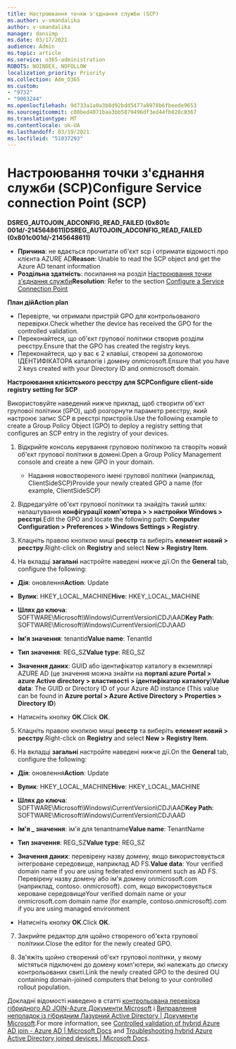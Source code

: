 ```yaml
---
title: Настроювання точки з'єднання служби (SCP)
ms.author: v-smandalika
author: v-smandalika
manager: dansimp
ms.date: 03/17/2021
audience: Admin
ms.topic: article
ms.service: o365-administration
ROBOTS: NOINDEX, NOFOLLOW
localization_priority: Priority
ms.collection: Adm_O365
ms.custom:
- "9732"
- "9003244"
ms.openlocfilehash: 9d733a1a0a3b8d92bdd5477a8978b6fbeede9653
ms.sourcegitcommit: c08bed4071baa3bb5879496df3ed44fb828c8367
ms.translationtype: MT
ms.contentlocale: uk-UA
ms.lasthandoff: 03/19/2021
ms.locfileid: "51037293"
---
```

# <a name="configure-service-connection-point-scp"></a><span data-ttu-id="1d3f1-102">Настроювання точки з'єднання служби (SCP)</span><span class="sxs-lookup"><span data-stu-id="1d3f1-102">Configure Service connection Point (SCP)</span></span>

<span data-ttu-id="1d3f1-103">**DSREG_AUTOJOIN_ADCONFIG_READ_FAILED (0x801c 001d/-2145648611)**</span><span class="sxs-lookup"><span data-stu-id="1d3f1-103">**DSREG_AUTOJOIN_ADCONFIG_READ_FAILED (0x801c001d/-2145648611)**</span></span>

- <span data-ttu-id="1d3f1-104">**Причина**: не вдається прочитати об'єкт scp і отримати відомості про клієнта AZURE AD</span><span class="sxs-lookup"><span data-stu-id="1d3f1-104">**Reason**: Unable to read the SCP object and get the Azure AD tenant information</span></span>
- <span data-ttu-id="1d3f1-105">**Роздільна здатність**: посилання на розділ [Настроювання точки з'єднання служби](https://docs.microsoft.com/azure/active-directory/devices/hybrid-azuread-join-federated-domains#configure-hybrid-azure-ad-join)</span><span class="sxs-lookup"><span data-stu-id="1d3f1-105">**Resolution**: Refer to the section [Configure a Service Connection Point](https://docs.microsoft.com/azure/active-directory/devices/hybrid-azuread-join-federated-domains#configure-hybrid-azure-ad-join)</span></span>


<span data-ttu-id="1d3f1-106">**План дій**</span><span class="sxs-lookup"><span data-stu-id="1d3f1-106">**Action plan**</span></span>

- <span data-ttu-id="1d3f1-107">Перевірте, чи отримали пристрій GPO для контрольованого перевірки.</span><span class="sxs-lookup"><span data-stu-id="1d3f1-107">Check whether the device has received the GPO for the controlled validation.</span></span>
- <span data-ttu-id="1d3f1-108">Переконайтеся, що об'єкт групової політики створив розділи реєстру.</span><span class="sxs-lookup"><span data-stu-id="1d3f1-108">Ensure that the GPO has created the registry keys.</span></span>
- <span data-ttu-id="1d3f1-109">Переконайтеся, що у вас є 2 клавіші, створені за допомогою ІДЕНТИФІКАТОРА каталогів і домену onmicrosoft.</span><span class="sxs-lookup"><span data-stu-id="1d3f1-109">Ensure that you have 2 keys created with your Directory ID and onmicrosoft domain.</span></span>

<span data-ttu-id="1d3f1-110">**Настроювання клієнтського реєстру для SCP**</span><span class="sxs-lookup"><span data-stu-id="1d3f1-110">**Configure client-side registry setting for SCP**</span></span>

<span data-ttu-id="1d3f1-111">Використовуйте наведений нижче приклад, щоб створити об'єкт групової політики (GPO), щоб розгорнути параметр реєстру, який настроює запис SCP в реєстрі пристроїв.</span><span class="sxs-lookup"><span data-stu-id="1d3f1-111">Use the following example to create a Group Policy Object (GPO) to deploy a registry setting that configures an SCP entry in the registry of your devices.</span></span>

1. <span data-ttu-id="1d3f1-112">Відкрийте консоль керування груповою політикою та створіть новий об'єкт групової політики в домені.</span><span class="sxs-lookup"><span data-stu-id="1d3f1-112">Open a Group Policy Management console and create a new GPO in your domain.</span></span>
     - <span data-ttu-id="1d3f1-113">Надання новоствореного імені групової політики (наприклад, ClientSideSCP)</span><span class="sxs-lookup"><span data-stu-id="1d3f1-113">Provide your newly created GPO a name (for example, ClientSideSCP)</span></span>

2. <span data-ttu-id="1d3f1-114">Відредагуйте об'єкт групової політики та знайдіть такий шлях: налаштування **конфігурації комп'ютера > > настройки Windows > реєстрі**.</span><span class="sxs-lookup"><span data-stu-id="1d3f1-114">Edit the GPO and locate the following path: **Computer Configuration > Preferences > Windows Settings > Registry**.</span></span>

3. <span data-ttu-id="1d3f1-115">Клацніть правою кнопкою миші **реєстр** та виберіть **елемент новий > реєстру**.</span><span class="sxs-lookup"><span data-stu-id="1d3f1-115">Right-click on **Registry** and select **New > Registry Item**.</span></span>

4. <span data-ttu-id="1d3f1-116">На вкладці **загальні** настройте наведені нижче дії.</span><span class="sxs-lookup"><span data-stu-id="1d3f1-116">On the **General** tab, configure the following:</span></span>
  
- <span data-ttu-id="1d3f1-117">**Дія**: оновлення</span><span class="sxs-lookup"><span data-stu-id="1d3f1-117">**Action**: Update</span></span>
    
- <span data-ttu-id="1d3f1-118">**Вулик**: HKEY_LOCAL_MACHINE</span><span class="sxs-lookup"><span data-stu-id="1d3f1-118">**Hive**: HKEY_LOCAL_MACHINE</span></span>
    
- <span data-ttu-id="1d3f1-119">**Шлях до ключа**: SOFTWARE\Microsoft\Windows\CurrentVersion\CDJ\AAD</span><span class="sxs-lookup"><span data-stu-id="1d3f1-119">**Key Path**: SOFTWARE\Microsoft\Windows\CurrentVersion\CDJ\AAD</span></span>
    
- <span data-ttu-id="1d3f1-120">**Ім'я значення**: tenantid</span><span class="sxs-lookup"><span data-stu-id="1d3f1-120">**Value name**: TenantId</span></span>
    
- <span data-ttu-id="1d3f1-121">**Тип значення**: REG_SZ</span><span class="sxs-lookup"><span data-stu-id="1d3f1-121">**Value type**: REG_SZ</span></span>
    
- <span data-ttu-id="1d3f1-122">**Значення даних**: GUID або ідентифікатор каталогу в екземплярі AZURE AD (це значення можна знайти на **порталі azure Portal > azure Active directory > властивості > ідентифікатор каталогу**)</span><span class="sxs-lookup"><span data-stu-id="1d3f1-122">**Value data**: The GUID or Directory ID of your Azure AD instance (This value can be found in **Azure portal > Azure Active Directory > Properties > Directory ID**)</span></span>
 
- <span data-ttu-id="1d3f1-123">Натисніть кнопку **OK**.</span><span class="sxs-lookup"><span data-stu-id="1d3f1-123">Click **OK**.</span></span>
 
5. <span data-ttu-id="1d3f1-124">Клацніть правою кнопкою миші **реєстр** та виберіть **елемент новий > реєстру**.</span><span class="sxs-lookup"><span data-stu-id="1d3f1-124">Right-click on **Registry** and select **New > Registry Item**.</span></span>

6. <span data-ttu-id="1d3f1-125">На вкладці **загальні** настройте наведені нижче дії.</span><span class="sxs-lookup"><span data-stu-id="1d3f1-125">On the **General** tab, configure the following:</span></span>
  
- <span data-ttu-id="1d3f1-126">**Дія**: оновлення</span><span class="sxs-lookup"><span data-stu-id="1d3f1-126">**Action**: Update</span></span>
    
- <span data-ttu-id="1d3f1-127">**Вулик**: HKEY_LOCAL_MACHINE</span><span class="sxs-lookup"><span data-stu-id="1d3f1-127">**Hive**: HKEY_LOCAL_MACHINE</span></span>
    
- <span data-ttu-id="1d3f1-128">**Шлях до ключа**: SOFTWARE\Microsoft\Windows\CurrentVersion\CDJ\AAD</span><span class="sxs-lookup"><span data-stu-id="1d3f1-128">**Key Path**: SOFTWARE\Microsoft\Windows\CurrentVersion\CDJ\AAD</span></span>
    
- <span data-ttu-id="1d3f1-129">**Ім'я _ значення**: ім'я для tenantname</span><span class="sxs-lookup"><span data-stu-id="1d3f1-129">**Value name**: TenantName</span></span>
    
- <span data-ttu-id="1d3f1-130">**Тип значення**: REG_SZ</span><span class="sxs-lookup"><span data-stu-id="1d3f1-130">**Value type**: REG_SZ</span></span>
    
- <span data-ttu-id="1d3f1-131">**Значення даних**: перевірену назву домену, якщо використовується інтегроване середовище, наприклад AD FS.</span><span class="sxs-lookup"><span data-stu-id="1d3f1-131">**Value data**: Your verified domain name if you are using federated environment such as AD FS.</span></span> <span data-ttu-id="1d3f1-132">Перевірену назву домену або ім'я домену onmicrosoft.com (наприклад, contoso. onmicrosoft). com, якщо використовується кероване середовище</span><span class="sxs-lookup"><span data-stu-id="1d3f1-132">Your verified domain name or your onmicrosoft.com domain name (for example, contoso.onmicrosoft).com if you are using managed environment</span></span>

- <span data-ttu-id="1d3f1-133">Натисніть кнопку **OK**.</span><span class="sxs-lookup"><span data-stu-id="1d3f1-133">Click **OK**.</span></span>

7. <span data-ttu-id="1d3f1-134">Закрийте редактор для щойно створеного об'єкта групової політики.</span><span class="sxs-lookup"><span data-stu-id="1d3f1-134">Close the editor for the newly created GPO.</span></span>

8. <span data-ttu-id="1d3f1-135">Зв'яжіть щойно створений об'єкт групової політики, у якому містяться підключені до домену комп'ютери, які належать до списку контрольованих свиті.</span><span class="sxs-lookup"><span data-stu-id="1d3f1-135">Link the newly created GPO to the desired OU containing domain-joined computers that belong to your controlled rollout population.</span></span>

<span data-ttu-id="1d3f1-136">Докладні відомості наведено в статті [контрольована перевірка гібридного AD JOIN-Azure Документи Microsoft](https://docs.microsoft.com/azure/active-directory/devices/hybrid-azuread-join-control) і  [Виправлення неполадок із гібридним Лазурний Active Directory | Документи Microsoft](https://docs.microsoft.com/azure/active-directory/devices/troubleshoot-hybrid-join-windows-current).</span><span class="sxs-lookup"><span data-stu-id="1d3f1-136">For more information, see [Controlled validation of hybrid Azure AD join - Azure AD | Microsoft Docs](https://docs.microsoft.com/azure/active-directory/devices/hybrid-azuread-join-control) and  [Troubleshooting hybrid Azure Active Directory joined devices | Microsoft Docs](https://docs.microsoft.com/azure/active-directory/devices/troubleshoot-hybrid-join-windows-current).</span></span>









